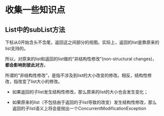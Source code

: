 # 收集一些知识点
## List中的subList方法

下标从0开始含头不含尾，返回这之间部分的视图。实际上，返回的list是靠原来的list支持的。

所以，对原来的list和返回的list做的“非结构性修改”(non-structural changes)，**都会影响到彼此对方**。

所谓的“非结构性修改”，是指不涉及到list的大小改变的修改。相反，结构性修改，指改变了list大小的修改。

- 如果返回的子list发生结构性修改，那么原来的list的大小也会发生变化；
    
- 如果原来的list（不包括由于返回的子list导致的改变）发生结构性修改，那么返回的子list语义上将会是抛出一个ConcurrentModificationException